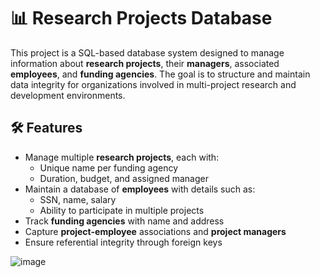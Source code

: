 # 📊 Research Projects Database

This project is a SQL-based database system designed to manage information about **research projects**, their **managers**, associated **employees**, and **funding agencies**. The goal is to structure and maintain data integrity for organizations involved in multi-project research and development environments.

## 🛠️ Features

- Manage multiple **research projects**, each with:
  - Unique name per funding agency
  - Duration, budget, and assigned manager
- Maintain a database of **employees** with details such as:
  - SSN, name, salary
  - Ability to participate in multiple projects
- Track **funding agencies** with name and address
- Capture **project-employee** associations and **project managers**
- Ensure referential integrity through foreign keys


![image](https://github.com/user-attachments/assets/ac6de005-eaa5-423f-8c48-e77913830119)
